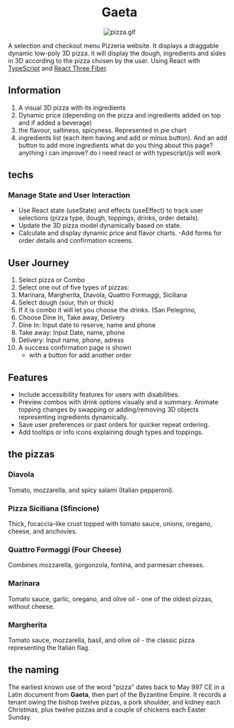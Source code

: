 <div align="center">
<h1>Gaeta</h1>

![pizza.gif]()
</div>

A selection and checkout menu Pizzeria website. It displays a draggable dynamic low-poly 3D pizza. it will display the dough, ingredients and sides in 3D according to the pizza chosen by the user. Using React with [TypeScript](https://www.typescriptlang.org/) and [React Three Fiber](https://r3f.docs.pmnd.rs/getting-started/introduction).

## Information

1. A visual 3D pizza with its ingredients
2. Dynamic price (depending on the pizza and ingredients added on top and if added a beverage)
3. the flavour, saltiness, spicyness. Represented in pie chart
4. ingredients list (each item having and add or minus button). And an add button to add more ingredients    what do you thing about this page? anything i can improve? do i need react or with typescript/js will work

## techs

### Manage State and User Interaction
- Use React state (useState) and effects (useEffect) to track user selections (pizza type, dough, toppings, drinks, order details).
- Update the 3D pizza model dynamically based on state.
- Calculate and display dynamic price and flavor charts.
-Add forms for order details and confirmation screens.

## User Journey
1. Select pizza or Combo
2. Select one out of five types of pizzas:
  3. Marinara, Margherita, Diavola, Quattro Formaggi, Siciliana
4. Select dough (sour, thin or thick)
  5. If it is combo it will let you choose the drinks. (San Pelegrino,
4. Choose Dine In, Take away, Delivery
  1. Dine In: Input date to reserve, name and phone
  2. Take away: Input Date, name, phone
  3. Delivery: Input name, phone, adress
5. A success confirmation page is shown
   - with a button for add another order

## Features

- Include accessibility features for users with disabilities.
- Preview combos with drink options visually and a summary. Animate topping changes by swapping or adding/removing 3D objects representing ingredients dynamically.
- Save user preferences or past orders for quicker repeat ordering.
- Add tooltips or info icons explaining dough types and toppings.

## the pizzas

### Diavola
Tomato, mozzarella, and spicy salami (Italian pepperoni).

### Pizza Siciliana (Sfincione)
Thick, focaccia-like crust topped with tomato sauce, onions, oregano, cheese, and anchovies.

### Quattro Formaggi (Four Cheese)
Combines mozzarella, gorgonzola, fontina, and parmesan cheeses.

### Marinara
Tomato sauce, garlic, oregano, and olive oil - one of the oldest pizzas, without cheese.

### Margherita
Tomato sauce, mozzarella, basil, and olive oil - the classic pizza representing the Italian flag.

## the naming

The earliest known use of the word "pizza" dates back to May 997 CE in a Latin document from **Gaeta**, then part of the Byzantine Empire. It records a tenant owing the bishop twelve pizzas, a pork shoulder, and kidney each Christmas, plus twelve pizzas and a couple of chickens each Easter Sunday.
